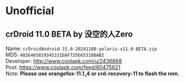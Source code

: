 # Unofficial  

## crDroid 11.0 BETA by 没空的人Zero  
Name: `crDroidAndroid-15.0-20241108-polaris-v11.0-BETA.zip`  
MD5: `4026465819345331DAF725E65318BAB2`  
Developer: http://www.coolapk.com/u/2436868  
Post: https://www.coolapk.com/feed/60475621  
Note: **Please use orangefox-11.1_4 or crd-recovery-11 to flash the rom.**
